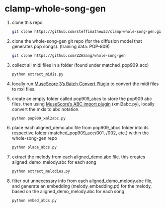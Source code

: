 # clamp-whole-song-gen

1. clone this repo

   ```bash
   git clone https://github.com/steffimathew33/clamp-whole-song-gen.git
   
2. clone the whole-song-gen git repo (for the diffusion model that generates pop songs). (training data: POP-909)

   ```bash
   git clone https://github.com/ZZWaang/whole-song-gen
3. collect all midi files in a folder (found under matched_pop909_acc)

   ```bash
   python extract_midis.py
4. locally run [MuseScore 3’s Batch Convert Plugin](https://musescore.org/en/project/batch-convert) to convert the midi files to mxl files.
5. create an empty folder called pop909_abcs to store the pop909 abc files. then using [MuseScore’s ABC import plugin](https://musescore.org/en/project/abc-importexport) (xml2abc.py), locally convert the mxls to abc notation.

   ```bash
   python pop909_xml2abc.py
6. place each aligned_demo.abc file from pop909_abcs folder into its respective folder (matched_pop909_acc/001, /002, etc.) within the whole-song-gen repo

   ```bash
   python place_abcs.py
7. extract the melody from each aligned_demo.abc file. this creates aligned_demo_melody.abc for each song

   ```bash
   python extract_melodies.py
8. filter out unnecessary info from each aligned_demo_melody.abc file, and generate an embedding (melody_embedding.pt) for the melody, based on the aligned_demo_melody.abc for each song

   ```bash
   python embed_abcs.py
